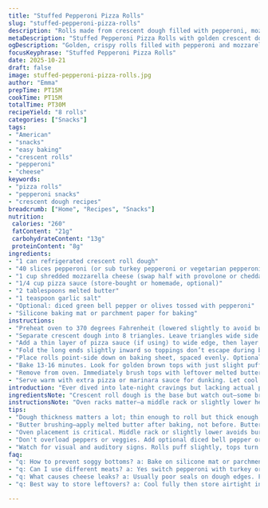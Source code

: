 ```yaml
---
title: "Stuffed Pepperoni Pizza Rolls"
slug: "stuffed-pepperoni-pizza-rolls"
description: "Rolls made from crescent dough filled with pepperoni, mozzarella, and classic pizza toppings. Baked till golden brown with a butter garlic finish. A handheld, melty snack with savory spices. Easy to adapt with different cheeses or meats. Quick bake time with visual cues for doneness. Crispy outside, cheesy inside, satisfying every bite. Useful tips for preventing sogginess and avoiding burning from the dough base. A tasty twist on pizza in convenient roll form."
metaDescription: "Stuffed Pepperoni Pizza Rolls with golden crescent dough, melty cheese, and savory garlic butter. Crispy outside, gooey inside; quick bake with easy tips included"
ogDescription: "Golden, crispy rolls filled with pepperoni and mozzarella. Brush butter after baking, watch dough thickness, spot doneness by hollow taps and slight puff"
focusKeyphrase: "Stuffed Pepperoni Pizza Rolls"
date: 2025-10-21
draft: false
image: stuffed-pepperoni-pizza-rolls.jpg
author: "Emma"
prepTime: PT15M
cookTime: PT15M
totalTime: PT30M
recipeYield: "8 rolls"
categories: ["Snacks"]
tags:
- "American"
- "snacks"
- "easy baking"
- "crescent rolls"
- "pepperoni"
- "cheese"
keywords:
- "pizza rolls"
- "pepperoni snacks"
- "crescent dough recipes"
breadcrumb: ["Home", "Recipes", "Snacks"]
nutrition: 
 calories: "260"
 fatContent: "21g"
 carbohydrateContent: "13g"
 proteinContent: "8g"
ingredients:
- "1 can refrigerated crescent roll dough"
- "40 slices pepperoni (or sub turkey pepperoni or vegetarian pepperoni slices)"
- "1 cup shredded mozzarella cheese (swap half with provolone or cheddar for sharpness)"
- "1/4 cup pizza sauce (store-bought or homemade, optional)"
- "2 tablespoons melted butter"
- "1 teaspoon garlic salt"
- "Optional: diced green bell pepper or olives tossed with pepperoni"
- "Silicone baking mat or parchment paper for baking"
instructions:
- "Preheat oven to 370 degrees Fahrenheit (lowered slightly to avoid burning base). Prep the baking sheet with silicone mat or parchment paper. Without lining, rolls might get too dark on the bottom; I learned this the hard way."
- "Separate crescent dough into 8 triangles. Leave triangles wide side on the baking sheet. This is where fillings go."
- "Add a thin layer of pizza sauce (if using) to wide edge, then layer a few pepperoni slices. Scatter any optional veggies here. Don’t overload, or dough won’t roll well. Top generously with mozzarella blend."
- "Fold the long ends slightly inward so toppings don’t escape during baking. Roll from wide end to point, like a little croissant. Pinch the tip firmly to seal. If not well sealed, cheese might ooze out—burns the pan and makes a mess."
- "Place rolls point-side down on baking sheet, spaced evenly. Optional: brush a bit of melted butter on top before baking for a golden crust."
- "Bake 13-16 minutes. Look for golden brown tops with just slight puff. Dough will sound hollow when tapped. Ovens vary, so trust sight and feel more than clock."
- "Remove from oven. Immediately brush tops with leftover melted butter to lock moisture in and add flavor. Sprinkle garlic salt evenly to mimic classic garlic bread notes."
- "Serve warm with extra pizza or marinara sauce for dunking. Let cool 3 minutes so cheese sets but still gooey inside. Too hot—burn mouth. Too cool—cheese clumps and less enjoyable."
introduction: "Ever dived into late-night cravings but lacking actual pizza? Rolls like these come through better than delivery sometimes. Quick grab from fridge ingredients — crescent dough, pepperoni, cheese — bam. Messy pizza flavors enclosed in golden pockets. The smell of baking dough and melted cheese mingles, making you pace the kitchen. Funny how garlic salt on warm buttered rolls delivers that punch of umami you don’t realize you needed. Earlier versions tore open or leaked gooey cheese everywhere. I adjusted folding and sealing to avoid the disaster. Also tweaked oven temps, because scorched bottoms ruin the whole experience. This snack is more than quick; it’s a little experiment every time on dough stretch, cheese melt, and timing finesse."
ingredientsNote: "Crescent roll dough is the base but watch out—some brands overproof and get too thin when stretched; handle gently. Pepperoni should be slightly overlapping but not stacked thick, or the dough won’t close properly. I replaced half mozzarella with provolone once; sharper cheese cuts through richness nicely. Sometimes add diced bell pepper for crunch if you like. Butter brushed on top isn’t just for looks—it locks moisture and prevents dryness. Garlic salt here is the shortcut to garlic bread flavor without fresh garlic hassle. Pizza sauce optional but worth it for an added tang. If you want less sodium, use low-sodium pepperoni and cheese variations."
instructionsNote: "Oven racks matter—a middle rack or slightly lower helps avoid burned bottoms from direct heat below. Silicone mats or parchment paper help but watch placement—centered works best to get even heat. Triangles’ size affects baking time too; thinner they are, less time but risk drying out. Folding technique is crucial: fold outer edges inward before rolling to trap cheese in. Seal point firmly, press dough edges so the cheese and toppings stay inside. Brush butter after baking—not before—to keep tops tender and flavorful. Timing is tricky. Look for golden browning with slight puff—if dough feels soft or pale, needs more time. Pull early if tops brown but bottoms aren’t done and shift racks accordingly. Let sit brief before eating so molten cheese sets just right."
tips:
- "Dough thickness matters a lot; thin enough to roll but thick enough to hold fillings. Handle gently! Overstretching leads to tears. Seal edges firmly or cheese leaks burn the pan. Folding edges inward traps that filling better. Use finger pressure to pinch point tight. Roll slow, don’t rush or dough breaks. Extra pinch helps retain moisture inside."
- "Butter brushing—apply melted butter after baking, not before. Butter on raw dough burns too fast. Post-bake brushing locks moisture, keeps tops soft but slightly crisp. Garlic salt on warm butter replicates garlic bread aroma without fresh garlic hassle. Sprinkle evenly then watch that smell fill the kitchen, subtle but noticeable."
- "Oven placement is critical. Middle rack or slightly lower avoids burnt bottoms. Too high and top browns too fast, bottom undercooked. Baking sheet lined with parchment or silicone mat prevents sticking but watch if rolls slide or shift. Center oven for even heat, avoid hot spots. Rotate sheet midway if browning uneven."
- "Don't overload peppers or veggies. Add optional diced bell pepper or olives sparingly. Dense filling breaks dough seal or stops rolling smooth. Pepperoni slightly overlapped but not stacked thick; too thick stops dough closure. Cheese mix adds flavor balance; half mozzarella half provolone or cheddar gives sharper bite and melts differently."
- "Watch for visual and auditory signs. Rolls puff slightly, tops turn golden brown. Tap dough base; hollow sound means done. If soft or dough pale, more bake needed. Timing varies with dough thickness and oven quirks, so rely on these sensory clues. Pull early if bottoms not golden but top is dark, adjust rack. Let rest 3 minutes before eating for cheese to set but still gooey."
faq:
- "q: How to prevent soggy bottoms? a: Bake on silicone mat or parchment only, avoid direct hot sheet contact. Lower rack position slows bottom heat. Butter brush after baking, not before, helps crust dryness. Also don’t overload fillings they release moisture. Roll tight, seal edges well keeps juices trapped up top."
- "q: Can I use different meats? a: Yes switch pepperoni with turkey or vegetarian slices easily. Taste changes but cook same. Remember meat moisture affects dough thickness handling. Cook time similar but watch for extra seepage from water-heavy fillers. Cheese blends help mask mild flavor shifts."
- "q: What causes cheese leaks? a: Usually poor seals on dough edges. Folding edges inward stops cheese oozing out. Pinch the pointed ends firmly. Overfilling makes rolling difficult, so less is more here. If cheese escapes, mess forms plus burnt residue on pan. Use gentle finger pressure and don’t rush rolling step."
- "q: Best way to store leftovers? a: Cool fully then store airtight in fridge up to 3 days. Reheat in oven or toaster oven maintains crispness better than microwave. You could freeze after baking, wrap tightly; thaw and reheat same way. Avoid reheating directly from freezer or cheese melts unevenly, soggy texture follows."

---
```

